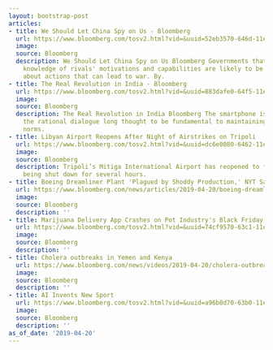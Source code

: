 ```yaml
---
layout: bootstrap-post
articles:
- title: We Should Let China Spy on Us - Bloomberg
  url: https://www.bloomberg.com/tosv2.html?vid=&uuid=52eb3570-646d-11e9-b9ce-e798b3e4c860&url=L29waW5pb24vYXJ0aWNsZXMvMjAxOS0wNC0yMS91LXMtc2hvdWxkbi10LXdvcnJ5LXNvLW11Y2gtYWJvdXQtY2hpbmVzZS1zcGllcw==
  image: 
  source: Bloomberg
  description: We Should Let China Spy on Us Bloomberg Governments that have detailed
    knowledge of rivals' motivations and capabilities are likely to be more circumspect
    about actions that can lead to war. By.
- title: The Real Revolution in India - Bloomberg
  url: https://www.bloomberg.com/tosv2.html?vid=&uuid=883dafe0-64f5-11e9-abf0-2db650c0c3bf&url=L29waW5pb24vYXJ0aWNsZXMvMjAxOS0wNC0yMS90aGUtc21hcnRwaG9uZS10aHJlYXRlbnMtaW5kaWEtcy1kZW1vY3JhY3k=
  image: 
  source: Bloomberg
  description: The Real Revolution in India Bloomberg The smartphone is destroying
    the rational dialogue long thought to be fundamental to maintaining democratic
    norms.
- title: Libyan Airport Reopens After Night of Airstrikes on Tripoli
  url: https://www.bloomberg.com/tosv2.html?vid=&uuid=dc6e0080-6462-11e9-a9ee-59b0157281f9&url=L25ld3MvYXJ0aWNsZXMvMjAxOS0wNC0yMC9saWJ5YS1zdXNwZW5kcy1hbGwtZmxpZ2h0cy10by10cmlwb2xpLXMtbWl0aWdhLWFpcnBvcnQtamF6ZWVyYQ==
  image: 
  source: Bloomberg
  description: Tripoli’s Mitiga International Airport has reopened to flights after
    being shut down for several hours.
- title: Boeing Dreamliner Plant 'Plagued by Shoddy Production,' NYT Says
  url: https://www.bloomberg.com/news/articles/2019-04-20/boeing-dreamliner-plant-plagued-by-shoddy-production-nyt-says
  image: 
  source: Bloomberg
  description: ''
- title: Marijuana Delivery App Crashes on Pot Industry's Black Friday
  url: https://www.bloomberg.com/tosv2.html?vid=&uuid=74cf9570-63c1-11e9-a9cb-7f0a3369aa07&url=L25ld3MvYXJ0aWNsZXMvMjAxOS0wNC0yMC9tYXJpanVhbmEtZGVsaXZlcnktYXBwLWNyYXNoZXMtb24tcG90LWluZHVzdHJ5LXMtYmxhY2stZnJpZGF5
  image: 
  source: Bloomberg
  description: ''
- title: Cholera outbreaks in Yemen and Kenya
  url: https://www.bloomberg.com/news/videos/2019-04-20/cholera-outbreaks-in-yemen-and-kenya-video
  image: 
  source: Bloomberg
  description: ''
- title: AI Invents New Sport
  url: https://www.bloomberg.com/tosv2.html?vid=&uuid=a96b0d70-63b0-11e9-aea7-a160c2a20e28&url=L25ld3MvdmlkZW9zLzIwMTktMDQtMjAvYWktaW52ZW50cy1uZXctc3BvcnQtdmlkZW8=
  image: 
  source: Bloomberg
  description: ''
as_of_date: '2019-04-20'
---
```


